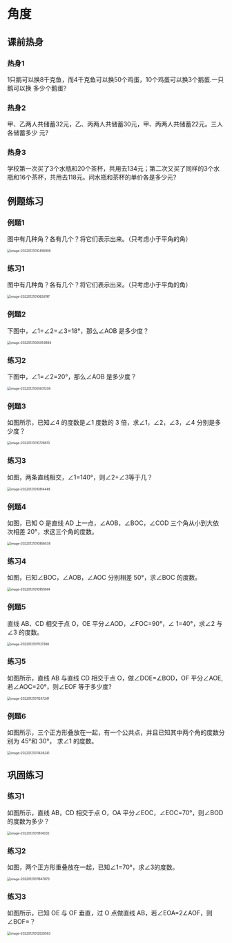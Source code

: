 # 角度

## 课前热身

### 热身1

1只鹅可以换8千克鱼，而4千克鱼可以换50个鸡蛋，10个鸡蛋可以换3个鹅蛋.一只鹅可以换 多少个鹅蛋?

### 热身2

甲、乙两人共储蓄32元，乙、丙两人共储蓄30元，甲、丙两人共储蓄22元。三人各储蓄多少 元?

### 热身3

学校第一次买了3个水瓶和20个茶杯，共用去134元；第二次又买了同样的3个水瓶和16个茶杯，共用去118元。问水瓶和茶杯的单价各是多少元?



## 例题练习

### 例题1

图中有几种角？各有几个？将它们表示出来。（只考虑小于平角的角）

<img src="https://images-1251118812.cos.ap-guangzhou.myqcloud.com/image-20220121010458908cyAXVm.png" alt="image-20220121010458908" style="zoom:50%;" />

### 练习1

图中有几种角？各有几个？将它们表示出来。（只考虑小于平角的角）



<img src="https://images-1251118812.cos.ap-guangzhou.myqcloud.com/image-20220121010624197tM3pTw.png" alt="image-20220121010624197" style="zoom:50%;" />

### 例题2

下图中，∠1=∠2=∠3=18°，那么∠AOB 是多少度？

<img src="https://images-1251118812.cos.ap-guangzhou.myqcloud.com/image-20220121005053984YSC8Eb.png" alt="image-20220121005053984" style="zoom: 50%;" />

### 练习2

下图中，∠1=∠2=20°，那么∠AOB 是多少度？

<img src="https://images-1251118812.cos.ap-guangzhou.myqcloud.com/image-20220121005631208XDjDjR.png" alt="image-20220121005631208" style="zoom: 50%;" />



### 例题3

如图所示，已知∠4 的度数是∠1 度数的 3 倍，求∠1，∠2，∠3，∠4 分别是多少度？

<img src="https://images-1251118812.cos.ap-guangzhou.myqcloud.com/image-20220121010728810SKQJCn.png" alt="image-20220121010728810" style="zoom:50%;" />





### 练习3

如图，两条直线相交，∠1=140°，则∠2+∠3等于几？

<img src="https://images-1251118812.cos.ap-guangzhou.myqcloud.com/image-20220121010814446KlF8KY.png" alt="image-20220121010814446" style="zoom:50%;" />



### 例题4

如图，已知 O 是直线 AD 上一点，∠AOB，∠BOC，∠COD 三个角从小到大依次相差 20°，求这三个角的度数。

<img src="https://images-1251118812.cos.ap-guangzhou.myqcloud.com/image-202201210108565388ifDt5.png" alt="image-20220121010856538" style="zoom:50%;" />

### 练习4

如图，已知∠BOC，∠AOB，∠AOC 分别相差 50°，求∠BOC 的度数。

<img src="https://images-1251118812.cos.ap-guangzhou.myqcloud.com/image-202201210109518443BZrDo.png" alt="image-20220121010951844" style="zoom:50%;" />

### 例题5

直线 AB、CD 相交于点 O，OE 平分∠AOD，∠FOC=90°，∠ 1=40°，求∠2 与∠3 的度数。

<img src="https://images-1251118812.cos.ap-guangzhou.myqcloud.com/image-202201210111373887OVrr6.png" alt="image-20220121011137388" style="zoom:50%;" />

### 练习5

如图所示，直线 AB 与直线 CD 相交于点 O，做∠DOE=∠BOD，OF 平分∠AOE, 若∠AOC=20°，则∠EOF 等于多少度?

<img src="https://images-1251118812.cos.ap-guangzhou.myqcloud.com/image-20220121011247241wlO20x.png" alt="image-20220121011247241" style="zoom:50%;" />

### 例题6

如图所示，三个正方形叠放在一起，有一个公共点，并且已知其中两个角的度数分别为 45°和 30°， 求∠1 的度数。

<img src="https://images-1251118812.cos.ap-guangzhou.myqcloud.com/image-20220121011438241Mq7gus.png" alt="image-20220121011438241" style="zoom:50%;" />



## 巩固练习

### 练习1

如图所示，直线 AB，CD 相交于点 O，OA 平分∠EOC，∠EOC=70°，则∠BOD 的度数为多少？

<img src="https://images-1251118812.cos.ap-guangzhou.myqcloud.com/image-20220121011814032cRHYSU.png" alt="image-20220121011814032" style="zoom:50%;" />

### 练习2

如图，两个正方形重叠放在一起，已知∠1=70°，求∠3的度数。

<img src="https://images-1251118812.cos.ap-guangzhou.myqcloud.com/image-20220121011847873tWC6r7.png" alt="image-20220121011847873" style="zoom:50%;" />

### 练习3

如图所示，已知 OE 与 OF 垂直，过 O 点做直线 AB，若∠EOA=2∠AOF，则∠BOF=？

<img src="https://images-1251118812.cos.ap-guangzhou.myqcloud.com/image-20220121012028583tfjcpe.png" alt="image-20220121012028583" style="zoom:50%;" />
